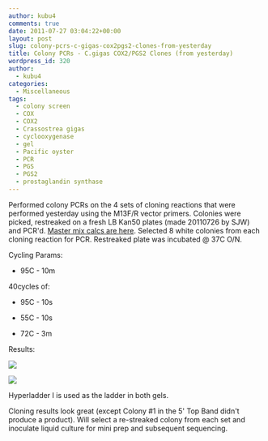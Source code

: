 ```yaml
---
author: kubu4
comments: true
date: 2011-07-27 03:04:22+00:00
layout: post
slug: colony-pcrs-c-gigas-cox2pgs2-clones-from-yesterday
title: Colony PCRs - C.gigas COX2/PGS2 Clones (from yesterday)
wordpress_id: 320
author:
  - kubu4
categories:
  - Miscellaneous
tags:
  - colony screen
  - COX
  - COX2
  - Crassostrea gigas
  - cyclooxygenase
  - gel
  - Pacific oyster
  - PCR
  - PGS
  - PGS2
  - prostaglandin synthase
---
```


Performed colony PCRs on the 4 sets of cloning reactions that were performed yesterday using the M13F/R vector primers. Colonies were picked, restreaked on a fresh LB Kan50 plates (made 20110726 by SJW) and PCR'd. [Master mix calcs are here](https://eagle.fish.washington.edu/Arabidopsis/Notebook%20Workup%20Files/20110726-01.jpg). Selected 8 white colonies from each cloning reaction for PCR. Restreaked plate was incubated @ 37C O/N.

Cycling Params:




    
  * 95C - 10m



40cycles of:


    
  * 95C - 10s

    
  * 55C - 10s

    
  * 72C - 3m



Results:

![](https://eagle.fish.washington.edu/Arabidopsis/20110727-01%20Gel.jpg)

![](https://eagle.fish.washington.edu/Arabidopsis/20110727-02%20Gel.jpg)

Hyperladder I is used as the ladder in both gels.

Cloning results look great (except Colony #1 in the 5' Top Band didn't produce a product). Will select a re-streaked colony from each set and inoculate liquid culture for mini prep and subsequent sequencing.

